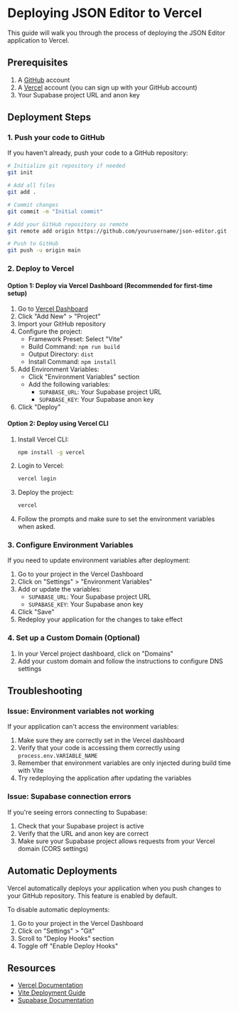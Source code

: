 # Deploying JSON Editor to Vercel

This guide will walk you through the process of deploying the JSON Editor application to Vercel.

## Prerequisites

1. A [GitHub](https://github.com/) account
2. A [Vercel](https://vercel.com/) account (you can sign up with your GitHub account)
3. Your Supabase project URL and anon key

## Deployment Steps

### 1. Push your code to GitHub

If you haven't already, push your code to a GitHub repository:

```bash
# Initialize git repository if needed
git init

# Add all files
git add .

# Commit changes
git commit -m "Initial commit"

# Add your GitHub repository as remote
git remote add origin https://github.com/yourusername/json-editor.git

# Push to GitHub
git push -u origin main
```

### 2. Deploy to Vercel

#### Option 1: Deploy via Vercel Dashboard (Recommended for first-time setup)

1. Go to [Vercel Dashboard](https://vercel.com/dashboard)
2. Click "Add New" > "Project"
3. Import your GitHub repository
4. Configure the project:
   - Framework Preset: Select "Vite"
   - Build Command: `npm run build`
   - Output Directory: `dist`
   - Install Command: `npm install`
5. Add Environment Variables:
   - Click "Environment Variables" section
   - Add the following variables:
     - `SUPABASE_URL`: Your Supabase project URL
     - `SUPABASE_KEY`: Your Supabase anon key
6. Click "Deploy"

#### Option 2: Deploy using Vercel CLI

1. Install Vercel CLI:
   ```bash
   npm install -g vercel
   ```

2. Login to Vercel:
   ```bash
   vercel login
   ```

3. Deploy the project:
   ```bash
   vercel
   ```

4. Follow the prompts and make sure to set the environment variables when asked.

### 3. Configure Environment Variables

If you need to update environment variables after deployment:

1. Go to your project in the Vercel Dashboard
2. Click on "Settings" > "Environment Variables"
3. Add or update the variables:
   - `SUPABASE_URL`: Your Supabase project URL
   - `SUPABASE_KEY`: Your Supabase anon key
4. Click "Save"
5. Redeploy your application for the changes to take effect

### 4. Set up a Custom Domain (Optional)

1. In your Vercel project dashboard, click on "Domains"
2. Add your custom domain and follow the instructions to configure DNS settings

## Troubleshooting

### Issue: Environment variables not working

If your application can't access the environment variables:

1. Make sure they are correctly set in the Vercel dashboard
2. Verify that your code is accessing them correctly using `process.env.VARIABLE_NAME`
3. Remember that environment variables are only injected during build time with Vite
4. Try redeploying the application after updating the variables

### Issue: Supabase connection errors

If you're seeing errors connecting to Supabase:

1. Check that your Supabase project is active
2. Verify that the URL and anon key are correct
3. Make sure your Supabase project allows requests from your Vercel domain (CORS settings)

## Automatic Deployments

Vercel automatically deploys your application when you push changes to your GitHub repository. This feature is enabled by default.

To disable automatic deployments:

1. Go to your project in the Vercel Dashboard
2. Click on "Settings" > "Git"
3. Scroll to "Deploy Hooks" section
4. Toggle off "Enable Deploy Hooks"

## Resources

- [Vercel Documentation](https://vercel.com/docs)
- [Vite Deployment Guide](https://vitejs.dev/guide/static-deploy.html#vercel)
- [Supabase Documentation](https://supabase.com/docs)
